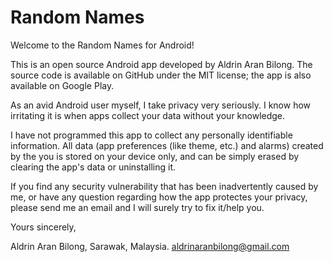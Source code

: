 # Random Names
Welcome to the Random Names for Android!

This is an open source Android app developed by Aldrin Aran Bilong. The source code is available on GitHub under the MIT license; the app is also available on Google Play.

As an avid Android user myself, I take privacy very seriously. I know how irritating it is when apps collect your data without your knowledge.

I have not programmed this app to collect any personally identifiable information. All data (app preferences (like theme, etc.) and alarms) created by the you is stored on your device only, and can be simply erased by clearing the app's data or uninstalling it.

If you find any security vulnerability that has been inadvertently caused by me, or have any question regarding how the app protectes your privacy, please send me an email and I will surely try to fix it/help you.


Yours sincerely,

Aldrin Aran Bilong,
Sarawak, Malaysia.
aldrinaranbilong@gmail.com
